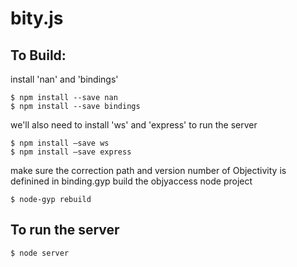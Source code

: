 # bity.js

## To Build:

install 'nan' and 'bindings'
```text
$ npm install --save nan
$ npm install --save bindings
```

we'll also need to install 'ws' and 'express' to run the server
```text
$ npm install —save ws
$ npm install —save express
```

make sure the correction path and version number of Objectivity is definined in binding.gyp
build the objyaccess node project
```text
$ node-gyp rebuild
```


## To run the server
```text
$ node server
```

